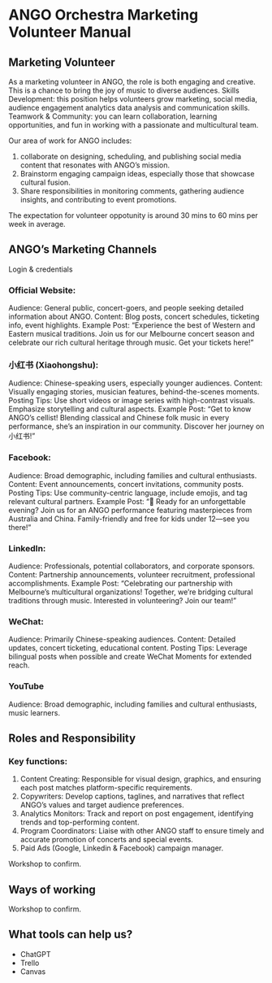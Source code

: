 # ANGO Orchestra Marketing Volunteer Manual

## Marketing Volunteer

As a marketing volunteer in ANGO, the role is both engaging and creative. This is a chance to bring the joy of music to diverse audiences.
Skills Development: this position helps volunteers grow marketing, social media, audience engagement analytics data analysis and communication skills.
Teamwork & Community: you can learn collaboration, learning opportunities, and fun in working with a passionate and multicultural team.

Our area of work for ANGO includes:
1. collaborate on designing, scheduling, and publishing social media content that resonates with ANGO’s mission.
2. Brainstorm engaging campaign ideas, especially those that showcase cultural fusion.
3. Share responsibilities in monitoring comments, gathering audience insights, and contributing to event promotions.

The expectation for volunteer oppotunity is around 30 mins to 60 mins per week in average. 

## ANGO’s Marketing Channels

Login & credentials

### Official Website:
Audience: General public, concert-goers, and people seeking detailed information about ANGO.
Content: Blog posts, concert schedules, ticketing info, event highlights.
Example Post: “Experience the best of Western and Eastern musical traditions. Join us for our Melbourne concert season and celebrate our rich cultural heritage through music. Get your tickets here!”

### 小红书 (Xiaohongshu):
Audience: Chinese-speaking users, especially younger audiences.
Content: Visually engaging stories, musician features, behind-the-scenes moments.
Posting Tips: Use short videos or image series with high-contrast visuals. Emphasize storytelling and cultural aspects.
Example Post: “Get to know ANGO’s cellist! Blending classical and Chinese folk music in every performance, she’s an inspiration in our community. Discover her journey on 小红书!”

### Facebook:
Audience: Broad demographic, including families and cultural enthusiasts.
Content: Event announcements, concert invitations, community posts.
Posting Tips: Use community-centric language, include emojis, and tag relevant cultural partners.
Example Post: “🎉 Ready for an unforgettable evening? Join us for an ANGO performance featuring masterpieces from Australia and China. Family-friendly and free for kids under 12—see you there!”

### LinkedIn:
Audience: Professionals, potential collaborators, and corporate sponsors.
Content: Partnership announcements, volunteer recruitment, professional accomplishments.
Example Post: “Celebrating our partnership with Melbourne’s multicultural organizations! Together, we’re bridging cultural traditions through music. Interested in volunteering? Join our team!”

### WeChat:
Audience: Primarily Chinese-speaking audiences.
Content: Detailed updates, concert ticketing, educational content.
Posting Tips: Leverage bilingual posts when possible and create WeChat Moments for extended reach.

### YouTube
Audience: Broad demographic, including families and cultural enthusiasts, music learners.

## Roles and Responsibility 

### Key functions:
1. Content Creating: Responsible for visual design, graphics, and ensuring each post matches platform-specific requirements.
2. Copywriters: Develop captions, taglines, and narratives that reflect ANGO’s values and target audience preferences.
3. Analytics Monitors: Track and report on post engagement, identifying trends and top-performing content.
4. Program Coordinators: Liaise with other ANGO staff to ensure timely and accurate promotion of concerts and special events.
5. Paid Ads (Google, Linkedin & Facebook) campaign manager.

Workshop to confirm.

## Ways of working

Workshop to confirm.

## What tools can help us?

- ChatGPT
- Trello
- Canvas
  
